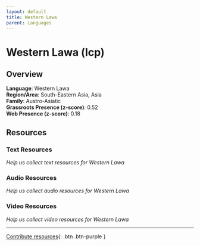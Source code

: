 ```yaml
---
layout: default
title: Western Lawa
parent: Languages
---
```


# Western Lawa (lcp)

## Overview

**Language**: Western Lawa  
**Region/Area**: South-Eastern Asia, Asia  
**Family**: Austro-Asiatic  
**Grassroots Presence (z-score)**: 0.52  
**Web Presence (z-score)**: 0.18  

## Resources

### Text Resources
*Help us collect text resources for Western Lawa*

### Audio Resources
*Help us collect audio resources for Western Lawa*

### Video Resources
*Help us collect video resources for Western Lawa*

---

[Contribute resources](https://forms.office.com/e/1SfLJx3u1r){: .btn .btn-purple }
